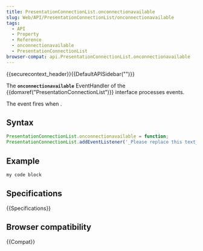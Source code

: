 ```yaml
---
title: PresentationConnectionList.onconnectionavailable
slug: Web/API/PresentationConnectionList/onconnectionavailable
tags:
  - API
  - Property
  - Reference
  - onconnectionavailable
  - PresentationConnectionList
browser-compat: api.PresentationConnectionList.onconnectionavailable
---
```

{{securecontext_header}}{{DefaultAPISidebar("")}}

The **`onconnectionavailable`** EventHandler of the {{domxref("PresentationConnectionList")}} interface processes  events.

The  event fires when .

## Syntax

```js
PresentationConnectionList.onconnectionavailable = function;
PresentationConnectionList.addEventListener('_Please replace this text_', function);
```

## Example

```js
my code block
```

## Specifications

{{Specifications}}

## Browser compatibility

{{Compat}}

